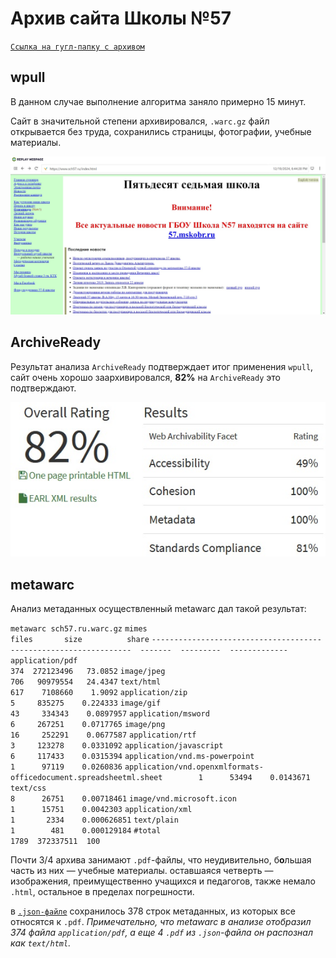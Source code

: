 # Архив сайта Школы №57

[`Ссылка на гугл-папку с архивом`](https://drive.google.com/drive/folders/1r4sfEoNZRGkM6Y0vkno4q-pfMwKIEAgq?usp=drive_link)

## wpull

В данном случае выполнение алгоритма заняло примерно 15 минут. 

Сайт в значительной степени архивировался, `.warc.gz` файл открывается без труда, сохранились страницы, фотографии, учебные материалы.

![Фото архива wpull](./sch57_photo1.jpg)

## ArchiveReady

Результат анализа `ArchiveReady` подтверждает итог применения `wpull`, сайт очень хорошо заархивировался, **82%** на `ArchiveReady` это подтверждают.

![Фото ArchiveReady](./sch57_photo2.jpg)

## metawarc

Анализ метаданных осуществленный metawarc дал такой результат:

`metawarc sch57.ru.warc.gz`
`mimes                                                                files       size          share`
`-----------------------------------------------------------------  -------  ---------  -------------`
`application/pdf                                                        374  272123496   73.0852`
`image/jpeg                                                             706   90979554   24.4347`
`text/html                                                              617    7108660    1.9092`
`application/zip                                                          5     835275    0.224333`
`image/gif                                                               43     334343    0.0897957`
`application/msword                                                       6     267251    0.0717765`
`image/png                                                               16     252291    0.0677587`
`application/rtf                                                          3     123278    0.0331092`
`application/javascript                                                   6     117433    0.0315394`
`application/vnd.ms-powerpoint                                            1      97119    0.0260836`
`application/vnd.openxmlformats-officedocument.spreadsheetml.sheet        1      53494    0.0143671`
`text/css                                                                 8      26751    0.00718461`
`image/vnd.microsoft.icon                                                 1      15751    0.0042303`
`application/xml                                                          1       2334    0.000626851`
`text/plain                                                               1        481    0.000129184`
`#total                                                                1789  372337511  100`

Почти 3/4 архива занимают `.pdf`-файлы, что неудивительно, б**о**льшая часть из них — учебные материалы. оставшаяся четверть — изображения, преимущественно учащихся и педагогов, также немало `.html`, остальное в пределах погрешности.

в [`.json-файле`](./sch57.ru_meta.jsonl) сохранилось 378 строк метаданных, из которых все относятся к `.pdf`. *Примечательно, что metawarc в анализе отобразил 374 файла `application/pdf`, а еще 4 `.pdf` из `.json`-файла он распознал как `text/html`.*

